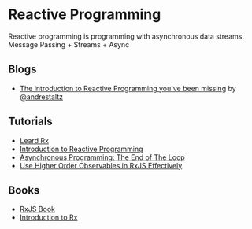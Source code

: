 # Reactive Programming

Reactive programming is programming with asynchronous data streams. 
Message Passing + Streams + Async

## Blogs
- [The introduction to Reactive Programming you've been missing](https://gist.github.com/staltz/868e7e9bc2a7b8c1f754) by [@andrestaltz](https://twitter.com/andrestaltz)

## Tutorials

- [Leard Rx](http://reactivex.io/learnrx/)
- [Introduction to Reactive Programming](https://egghead.io/courses/introduction-to-reactive-programming)
- [Asynchronous Programming: The End of The Loop](https://egghead.io/courses/asynchronous-programming-the-end-of-the-loop)
- [Use Higher Order Observables in RxJS Effectively](https://egghead.io/courses/use-higher-order-observables-in-rxjs-effectively)

## Books
- [RxJS Book](http://xgrommx.github.io/rx-book/index.html)
- [Introduction to Rx](http://www.introtorx.com/)
